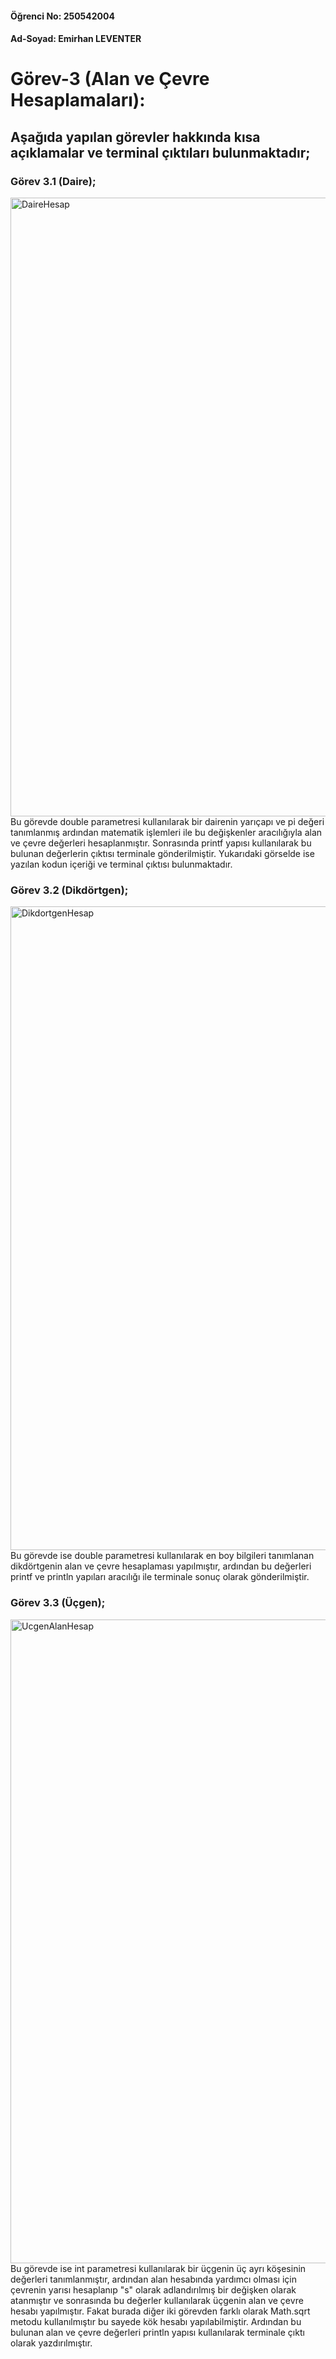 #### Öğrenci No: 250542004 

#### Ad-Soyad: Emirhan LEVENTER

# Görev-3 (Alan ve Çevre Hesaplamaları):

## Aşağıda yapılan görevler hakkında kısa açıklamalar ve terminal çıktıları bulunmaktadır;

### Görev 3.1 (Daire);
<img width="1844" height="990" alt="DaireHesap" src="https://github.com/user-attachments/assets/13f2a08d-5794-489b-a5c2-fdbe1f0f01a4" />
Bu görevde double parametresi kullanılarak bir dairenin yarıçapı ve pi değeri tanımlanmış ardından matematik işlemleri ile bu değişkenler 
aracılığıyla alan ve çevre değerleri hesaplanmıştır. Sonrasında printf yapısı kullanılarak bu bulunan değerlerin çıktısı terminale gönderilmiştir. 
Yukarıdaki görselde ise yazılan kodun içeriği ve terminal çıktısı bulunmaktadır.

### Görev 3.2 (Dikdörtgen);
<img width="1836" height="1030" alt="DikdortgenHesap" src="https://github.com/user-attachments/assets/0b93c76f-5a3c-47d0-ada7-e9abd4ec5bb2" />
Bu görevde ise double parametresi kullanılarak en boy bilgileri tanımlanan dikdörtgenin alan ve çevre hesaplaması yapılmıştır, ardından bu değerleri
printf ve println yapıları aracılığı ile terminale sonuç olarak gönderilmiştir.

### Görev 3.3 (Üçgen);
<img width="1839" height="1030" alt="UcgenAlanHesap" src="https://github.com/user-attachments/assets/2aaabfa2-b53f-44bf-b5a3-7864c6f14820" />
Bu görevde ise int parametresi kullanılarak bir üçgenin üç ayrı köşesinin değerleri tanımlanmıştır, ardından alan hesabında yardımcı olması için 
çevrenin yarısı hesaplanıp "s" olarak adlandırılmış bir değişken olarak atanmıştır ve sonrasında bu değerler kullanılarak üçgenin alan ve çevre hesabı 
yapılmıştır. Fakat burada diğer iki görevden farklı olarak Math.sqrt metodu kullanılmıştır bu sayede kök hesabı yapılabilmiştir. Ardından bu 
bulunan alan ve çevre değerleri println yapısı kullanılarak terminale çıktı olarak yazdırılmıştır.

